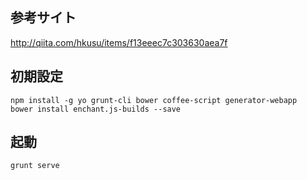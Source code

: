 
## 参考サイト

http://qiita.com/hkusu/items/f13eeec7c303630aea7f


## 初期設定

```
npm install -g yo grunt-cli bower coffee-script generator-webapp
bower install enchant.js-builds --save
```

## 起動

```
grunt serve
```
